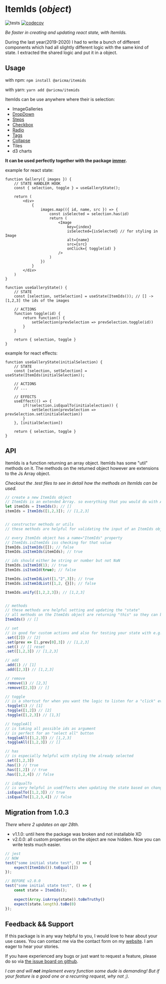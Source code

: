 # ItemIds (*object*)

![tests](https://github.com/aricma/itemids/workflows/tests/badge.svg)
[![codecov](https://codecov.io/gh/aricma/itemids/branch/master/graph/badge.svg)](https://codecov.io/gh/aricma/itemids)

*Be faster in creating and updating react state, with ItemIds.*

During the last year(2019-2020) I had to write a bunch of different components which had all slightly different logic 
with the same kind of state. I extracted the shared logic and put it in a object.

## Usage

with npm:
```npm install @aricma/itemids```

with yarn:
```yarn add @aricma/itemids```


ItemIds can be use anywhere where their is selection:
- ImageGalleries
- [DropDown](https://ant.design/components/select/)
- [Steps](https://ant.design/components/steps/)
- [Checkbox](https://ant.design/components/checkbox/)
- [Radio](https://ant.design/components/radio/)
- [Tags](https://ant.design/components/tag/)
- [Collapse](https://ant.design/components/collapse/)
- Tiles
- d3 charts

**It can be used perfectly together with the package [immer](https://github.com/immerjs/immer).**


example for react state:
```Js
function Gallery({ images }) {
    // STATE HANDLER HOOK
    const { selection, toggle } = useGalleryState();
    
    return (
        <div>
            {
                images.map(({ id, name, src }) => {
                    const isSelected = selection.has(id)
                    return (
                        <Image
                            key={index}
                            isSelected={isSelected} // for styling in Image
                            alt={name}
                            src={src}
                            onClick={ toggle(id) }
                        />
                    )
                })
            }
        </div>
    )
}

function useGalleryState() {
    // STATE
    const [selection, setSelection] = useState(ItemIds()); // [] -> [1,2,3] the ids of the images
    
    // ACTIONS
    function toggle(id) {
        return function() {
            setSelection(prevSelection => prevSelection.toggle(id))
        }
    }
    
    return { selection, toggle }
}
```

example for react effects:
```Js
function useGalleryState(initialSelection) {
    // STATE
    const [selection, setSelection] = useState(ItemIds(initialSelection));

    // ACTIONS
    // ...
    
    // EFFECTS
    useEffect(() => {
        if(!selection.isEqualTo(initialelection)) {
            setSelection(prevSelection => prevSelection.set(initialelection))
        }
    }, [initialSelection])
    
    return { selection, toggle }
}
```


## API

ItemIds is a function returning an array object. ItemIds has some "util" methods on it. The methods on the returned 
object however are extensions to the Js Array object.

*Checkout the .test files to see in detail how the methods on ItemIds can be used.*

```javascript
// create a new ItemIds object
// ItemIds is an extended Array. so everything that you would do with Arrays can be done with ItemIds
let itemIds = ItemIds(); // []
itemIds = ItemIds([1,2,3]); // [1,2,3]


// constructor methods or utils
// these methods are helpful for validating the input of an ItemIds object

// every ItemIds object has a name="ItemIds" property
// ItemIds.isItemIds iss checking for that value
ItemIds.isItemIds([]); // false
ItemIds.isItemIds(itemIds); // true

// ids should either be string or number but not NaN
ItemIds.isItemId(1); // true
ItemIds.isItemId(true); // false

ItemIds.isItemIdList([1,"2",3]); // true
ItemIds.isItemIdList([1,2, {}]); // false

ItemIds.unify([1,2,2,3]); // [1,2,3]


// methods
// these methods are helpful setting and updating the "state"
// all methods on the ItemIds object are returning "this" so they can be piped
ItemIds() // []

// set
// is good for custom actions and also for testing your state with e.g. jest
.set([2]) // [2]
.set(prev => [1,prev[0],3]) // [1,2,3]
.set() // [] reset
.set([1,2,3]) // [1,2,3]

// add
.add(1) // [1]
.add([2,3]) // [1,2,3]

// remove
.remove(1) // [2,3]
.remove([2,3]) // []

// toggle
// is a shortcut for when you want the logic to listen for a "click" event 
.toggle(1) // [1]
.toggle([1,2]) // [2]
.toggle([1,2,3]) // [1,3]

// toggleAll
// is taking all possible ids as argument
// is perfect for an "select all" button 
.toggleAll([1,2,3]) // [1,2,3]
.toggleAll([1,2,3]) // []

// has
// is especially helpful with styling the already selected
.set([1,2,3])
.has(1) // true
.has([1,2]) // true
.has([1,2,4]) // false

// isEqualTo
// is very helpful in useEffects when updating the state based on changes from the outside
.isEqualTo([1,2,3]) // true
.isEqualTo([1,2,3,4]) // false
```

## Migration from 1.0.3

*There where 2 updates on apr 28th.*

- v1.1.0: until here the package was broken and not installable XD
- v2.0.0: all custom properties on the object are now hidden. Now you can write tests much easier.

```javascript
// jest
// NOW
test("some initial state test", () => {
    expect(ItemIds()).toEqual([]) 
});

// BEFORE v2.0.0
test("some initial state test", () => {
    const state = ItemIds();
    
    expect(Array.isArray(state)).toBeTruthy()
    expect(state.length).toBe(0) 
});
```

## Feedback && Support

If this package is in any way helpful to you, I would love to hear about your use cases. 
You can contact me via the contact form on my [website](http://www.aricma.com/). I am eager to hear your stories.

If you have experienced any bugs or just want to request a feature, please do so via [the issue board on github](https://github.com/aricma/itemids/issues).

*I can and will **not** implement every function some dude is demanding! But if your feature is a good one or a recurring request, why not ;).*


